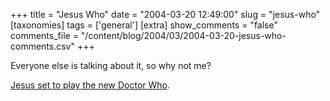 +++
title = "Jesus Who"
date = "2004-03-20 12:49:00"
slug = "jesus-who"
[taxonomies]
tags = ['general']
[extra]
show_comments = "false"
comments_file = "/content/blog/2004/03/2004-03-20-jesus-who-comments.csv"
+++

Everyone else is talking about it, so why not me?

[Jesus set to play the new Doctor Who](http://news.bbc.co.uk/1/hi/entertainment/tv_and_radio/3552087.stm).

